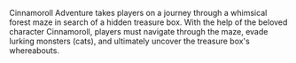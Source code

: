 Cinnamoroll Adventure takes players on a journey through a whimsical forest maze in search of a hidden treasure box. With the help of the beloved character Cinnamoroll, players must navigate through the maze, evade lurking monsters (cats), and ultimately uncover the treasure box's whereabouts.
